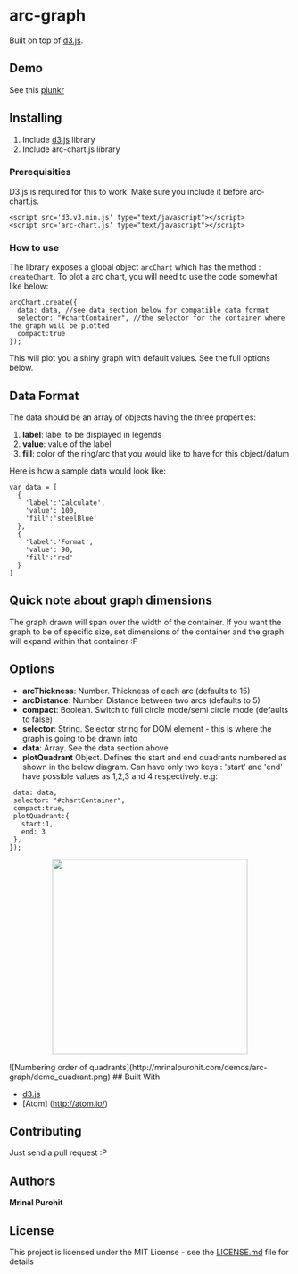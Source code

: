 # arc-graph


Built on top of [d3.js](https://d3js.org/).

## Demo
See this [plunkr](https://embed.plnkr.co/6lL7iN8HRcXO1I1NYsuN/)



## Installing
1. Include [d3.js](https://d3js.org/) library
2. Include arc-chart.js library

### Prerequisities

D3.js is required for this to work. Make sure you include it before arc-chart.js.

```
<script src='d3.v3.min.js' type="text/javascript"></script>
<script src='arc-chart.js' type="text/javascript"></script>

```

### How to use

The library exposes a global object  ```arcChart``` which has the method : ```createChart```. To plot a arc chart, you will need to use the code somewhat like below:

```
arcChart.create({
  data: data, //see data section below for compatible data format
  selector: "#chartContainer", //the selector for the container where the graph will be plotted
  compact:true
});
```
This will plot you a shiny graph with default values. See the full options below.

## Data Format

The data should be an array of objects having the three properties:

1. **label**: label to be displayed in legends
2. **value**: value of the label 
3. **fill**: color of the ring/arc that you would like to have for this object/datum

Here is how a sample data would look like:
```
var data = [
  {
    'label':'Calculate',
    'value': 100,
    'fill':'steelBlue'
  },
  {
    'label':'Format',
    'value': 90,
    'fill':'red'
  }
]
```

## Quick note about graph dimensions
The graph drawn will span over the width of the container. If you want the graph to be of specific size, set dimensions of the container and the graph will expand within that container :P

## Options

- **arcThickness**: Number. Thickness of each arc (defaults to 15)
- **arcDistance**: Number. Distance between two arcs (defaults to 5)
- **compact**: Boolean. Switch to full circle mode/semi circle mode (defaults to false)
- **selector**: String. Selector string for DOM element - this is where the graph is going to be drawn into
- **data**: Array. See the data section above
- **plotQuadrant** Object. Defines the start and end quadrants numbered as shown in the below diagram. Can have only two keys : 'start' and 'end' have possible values as 1,2,3 and 4 respectively. e.g:

 ```arcChart.create({
  data: data,
  selector: "#chartContainer",
  compact:true,
  plotQuadrant:{
    start:1,
    end: 3
  },
});

```       
<p align="center">
  <img src="http://mrinalpurohit.com/demos/arc-graph/demo_quadrant.png" width="350"/>
 
</p>
![Numbering order of quadrants](http://mrinalpurohit.com/demos/arc-graph/demo_quadrant.png)
## Built With

* [d3.js](https://d3js.org/) 
* [Atom] (http://atom.io/)

## Contributing
Just send a pull request :P

## Authors

**Mrinal Purohit**

## License

This project is licensed under the MIT License - see the [LICENSE.md](LICENSE.md) file for details

